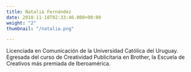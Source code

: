 ```yaml
---
title: Natalia Fernández
date: 2018-11-18T02:33:46.000+00:00
weight: "2"
thumbnail: "/natalia.png"

---
```

Licenciada en Comunicación de la Universidad Católica del Uruguay. Egresada del curso de Creatividad Publicitaria en Brother, la Escuela de Creativos más premiada de Iberoamérica.